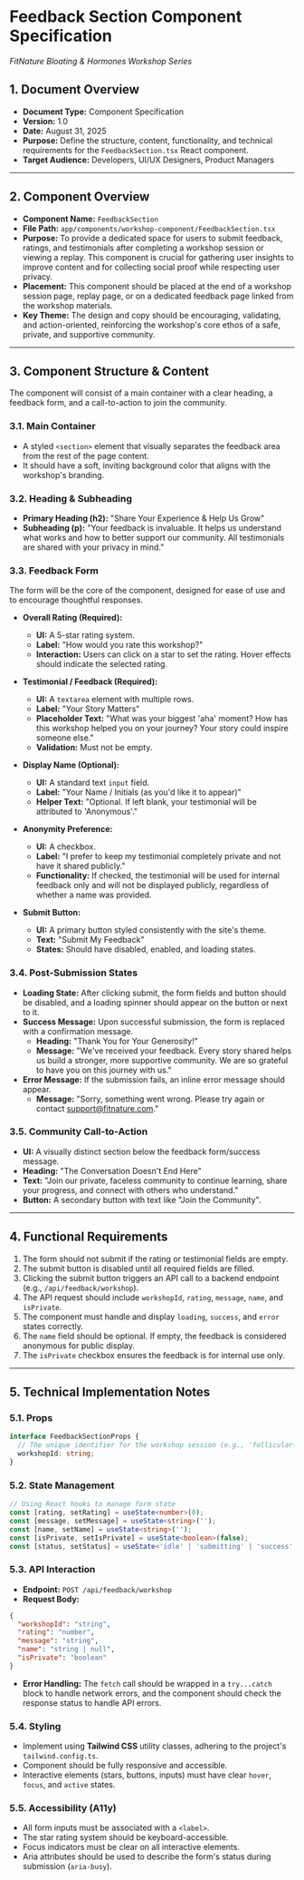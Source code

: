 # Feedback Section Component Specification
*FitNature Bloating & Hormones Workshop Series*

## 1. Document Overview
- **Document Type:** Component Specification
- **Version:** 1.0
- **Date:** August 31, 2025
- **Purpose:** Define the structure, content, functionality, and technical requirements for the `FeedbackSection.tsx` React component.
- **Target Audience:** Developers, UI/UX Designers, Product Managers

---

## 2. Component Overview
- **Component Name:** `FeedbackSection`
- **File Path:** `app/components/workshop-component/FeedbackSection.tsx`
- **Purpose:** To provide a dedicated space for users to submit feedback, ratings, and testimonials after completing a workshop session or viewing a replay. This component is crucial for gathering user insights to improve content and for collecting social proof while respecting user privacy.
- **Placement:** This component should be placed at the end of a workshop session page, replay page, or on a dedicated feedback page linked from the workshop materials.
- **Key Theme:** The design and copy should be encouraging, validating, and action-oriented, reinforcing the workshop's core ethos of a safe, private, and supportive community.

---

## 3. Component Structure & Content

The component will consist of a main container with a clear heading, a feedback form, and a call-to-action to join the community.

### 3.1. Main Container
- A styled `<section>` element that visually separates the feedback area from the rest of the page content.
- It should have a soft, inviting background color that aligns with the workshop's branding.

### 3.2. Heading & Subheading
- **Primary Heading (h2):** "Share Your Experience & Help Us Grow"
- **Subheading (p):** "Your feedback is invaluable. It helps us understand what works and how to better support our community. All testimonials are shared with your privacy in mind."

### 3.3. Feedback Form
The form will be the core of the component, designed for ease of use and to encourage thoughtful responses.

- **Overall Rating (Required):**
    - **UI:** A 5-star rating system.
    - **Label:** "How would you rate this workshop?"
    - **Interaction:** Users can click on a star to set the rating. Hover effects should indicate the selected rating.

- **Testimonial / Feedback (Required):**
    - **UI:** A `textarea` element with multiple rows.
    - **Label:** "Your Story Matters"
    - **Placeholder Text:** "What was your biggest 'aha' moment? How has this workshop helped you on your journey? Your story could inspire someone else."
    - **Validation:** Must not be empty.

- **Display Name (Optional):**
    - **UI:** A standard text `input` field.
    - **Label:** "Your Name / Initials (as you'd like it to appear)"
    - **Helper Text:** "Optional. If left blank, your testimonial will be attributed to 'Anonymous'."

- **Anonymity Preference:**
    - **UI:** A checkbox.
    - **Label:** "I prefer to keep my testimonial completely private and not have it shared publicly."
    - **Functionality:** If checked, the testimonial will be used for internal feedback only and will not be displayed publicly, regardless of whether a name was provided.

- **Submit Button:**
    - **UI:** A primary button styled consistently with the site's theme.
    - **Text:** "Submit My Feedback"
    - **States:** Should have disabled, enabled, and loading states.

### 3.4. Post-Submission States
- **Loading State:** After clicking submit, the form fields and button should be disabled, and a loading spinner should appear on the button or next to it.
- **Success Message:** Upon successful submission, the form is replaced with a confirmation message.
    - **Heading:** "Thank You for Your Generosity!"
    - **Message:** "We've received your feedback. Every story shared helps us build a stronger, more supportive community. We are so grateful to have you on this journey with us."
- **Error Message:** If the submission fails, an inline error message should appear.
    - **Message:** "Sorry, something went wrong. Please try again or contact support@fitnature.com."

### 3.5. Community Call-to-Action
- **UI:** A visually distinct section below the feedback form/success message.
- **Heading:** "The Conversation Doesn't End Here"
- **Text:** "Join our private, faceless community to continue learning, share your progress, and connect with others who understand."
- **Button:** A secondary button with text like "Join the Community".

---

## 4. Functional Requirements
1.  The form should not submit if the rating or testimonial fields are empty.
2.  The submit button is disabled until all required fields are filled.
3.  Clicking the submit button triggers an API call to a backend endpoint (e.g., `/api/feedback/workshop`).
4.  The API request should include `workshopId`, `rating`, `message`, `name`, and `isPrivate`.
5.  The component must handle and display `loading`, `success`, and `error` states correctly.
6.  The `name` field should be optional. If empty, the feedback is considered anonymous for public display.
7.  The `isPrivate` checkbox ensures the feedback is for internal use only.

---

## 5. Technical Implementation Notes

### 5.1. Props
```typescript
interface FeedbackSectionProps {
  // The unique identifier for the workshop session (e.g., 'follicular-session-1')
  workshopId: string;
}
```

### 5.2. State Management
```typescript
// Using React hooks to manage form state
const [rating, setRating] = useState<number>(0);
const [message, setMessage] = useState<string>('');
const [name, setName] = useState<string>('');
const [isPrivate, setIsPrivate] = useState<boolean>(false);
const [status, setStatus] = useState<'idle' | 'submitting' | 'success' | 'error'>('idle');
```

### 5.3. API Interaction
- **Endpoint:** `POST /api/feedback/workshop`
- **Request Body:**
```json
{
  "workshopId": "string",
  "rating": "number",
  "message": "string",
  "name": "string | null",
  "isPrivate": "boolean"
}
```
- **Error Handling:** The `fetch` call should be wrapped in a `try...catch` block to handle network errors, and the component should check the response status to handle API errors.

### 5.4. Styling
- Implement using **Tailwind CSS** utility classes, adhering to the project's `tailwind.config.ts`.
- Component should be fully responsive and accessible.
- Interactive elements (stars, buttons, inputs) must have clear `hover`, `focus`, and `active` states.

### 5.5. Accessibility (A11y)
- All form inputs must be associated with a `<label>`.
- The star rating system should be keyboard-accessible.
- Focus indicators must be clear on all interactive elements.
- Aria attributes should be used to describe the form's status during submission (`aria-busy`).
